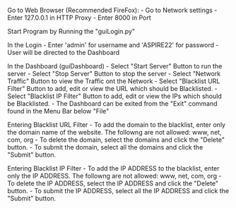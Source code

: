 Go to Web Browser (Recommended FireFox):
    - Go to Network settings
    - Enter 127.0.0.1 in HTTP Proxy
    - Enter 8000 in Port

Start Program by Running the "guiLogin.py"

In the Login
    - Enter 'admin' for username and 'ASPIRE22' for password
    - User will be directed to the Dashboard

In the Dashboard (guiDashboard)
    - Select "Start Server" Button to run the server
    - Select "Stop Server" Button to stop the server
    - Select "Network Traffic" Button to view the Traffic ont the Network
    - Select "Blacklist URL Filter" Button to add, edit or view the URL which should be Blacklisted.
    - Select "Blacklist IP Filter" Button to add, edit or view the IPs which should be Blacklisted.
    - The Dashboard can be exited from the "Exit" command found in the Menu Bar below "File"

Entering Blacklist URL Filter
    - To add the domain to the blacklist, enter only the domain name of the website. The followng are not allowed: www, net, com, org
    - To delete the domain, select the domains and click the "Delete" button.
    - To submit the domain, select all the domains and click the "Submit" button.

Entering Blacklist IP Filter
    - To add the IP ADDRESS to the blacklist, enter only the IP ADDRESS. The followng are not allowed: www, net, com, org
    - To delete the IP ADDRESS, select the IP ADDRESS and click the "Delete" button.
    - To submit the IP ADDRESS, select all the IP ADDRESS and click the "Submit" button.